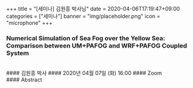 +++
title = "[세미나] 김원흥 박사님"
date = 2020-04-06T17:19:47+09:00
categories = ["세미나"]
banner = "img/placeholder.png"
icon = "microphone"
+++
###  Numerical Simulation of Sea Fog over the Yellow Sea: Comparison between UM+PAFOG and WRF+PAFOG Coupled System
<br>
#### 김원흥 박사
#### 2020년 04월 07일 (화) 16:00
#### Zoom
<br>
#### Abstract
